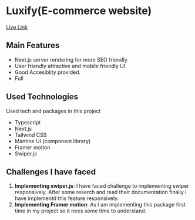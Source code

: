 # Luxify(E-commerce website)

[Live Link](https://e-commerce-luxify.vercel.app/)

## Main Features

- Next.js server rendering for more SEO friendly.
- User friendly attractive and mobile friendly UI.
- Good Accesiblity provided.
- Full

## Used Technologies

Used tech and packages in this project

- Typescript
- Next.js
- Tailwind CSS
- Mantine UI (component library)
- Framer motion
- Swiper.js

## Challenges I have faced

1. **Implementing swiper.js**: I have faced challenge to implementing swiper responsively. After some reserch and read their documentation finally I have implementd this feature responsively.
2. **Implementing Framer motion**: As I am implementing this package first time in my project so it nees some time to understand.
